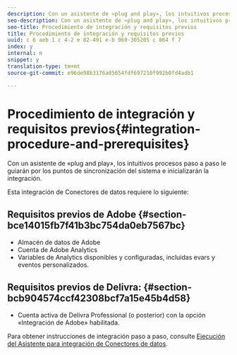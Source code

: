 ```yaml
---
description: Con un asistente de «plug and play», los intuitivos procesos paso a paso le guiarán por los puntos de sincronización del sistema e inicializarán la integración.
seo-description: Con un asistente de «plug and play», los intuitivos procesos paso a paso le guiarán por los puntos de sincronización del sistema e inicializarán la integración.
seo-title: Procedimiento de integración y requisitos previos
title: Procedimiento de integración y requisitos previos
uuid: c 6 aeb 1 c 4-2 e 82-491 e-b 969-305205 c 864 f 7
index: y
internal: n
snippet: y
translation-type: tm+mt
source-git-commit: e96de98b3176a05654fdf697210f992b0fd4adb1

---
```



# Procedimiento de integración y requisitos previos{#integration-procedure-and-prerequisites}

Con un asistente de «plug and play», los intuitivos procesos paso a paso le guiarán por los puntos de sincronización del sistema e inicializarán la integración.

Esta integración de Conectores de datos requiere lo siguiente:

## Requisitos previos de Adobe {#section-bce14015fb7f41b3bc754da0eb7567bc}

* Almacén de datos de Adobe
* Cuenta de Adobe Analytics
* Variables de Analytics disponibles y configuradas, incluidas evars y eventos personalizados.

## Requisitos previos de Delivra: {#section-bcb904574ccf42308bcf7a15e45b4d58}

* Cuenta activa de Delivra Professional (o posterior) con la opción «Integración de Adobe» habilitada.

Para obtener instrucciones de integración paso a paso, consulte [Ejecución del Asistente para integración de Conectores de datos](../delivra-integration-overview/t-delivra-running-the-genesis-integration-wizard.md#task-72b844fe0f7a44d9acf3eb8f9f7ecb5a).
